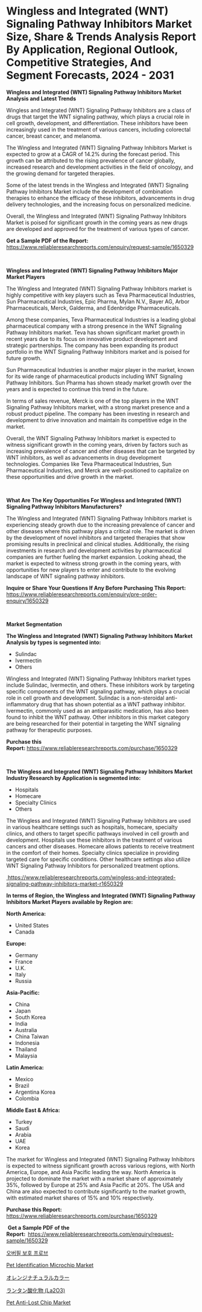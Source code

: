 <p><h1>Wingless and Integrated (WNT) Signaling Pathway Inhibitors Market Size, Share & Trends Analysis Report By Application, Regional Outlook, Competitive Strategies, And Segment Forecasts, 2024 - 2031</h1></p><p><strong>Wingless and Integrated (WNT) Signaling Pathway Inhibitors Market Analysis and Latest Trends</strong></p>
<p><p>Wingless and Integrated (WNT) Signaling Pathway Inhibitors are a class of drugs that target the WNT signaling pathway, which plays a crucial role in cell growth, development, and differentiation. These inhibitors have been increasingly used in the treatment of various cancers, including colorectal cancer, breast cancer, and melanoma.</p><p>The Wingless and Integrated (WNT) Signaling Pathway Inhibitors Market is expected to grow at a CAGR of 14.2% during the forecast period. This growth can be attributed to the rising prevalence of cancer globally, increased research and development activities in the field of oncology, and the growing demand for targeted therapies.</p><p>Some of the latest trends in the Wingless and Integrated (WNT) Signaling Pathway Inhibitors Market include the development of combination therapies to enhance the efficacy of these inhibitors, advancements in drug delivery technologies, and the increasing focus on personalized medicine.</p><p>Overall, the Wingless and Integrated (WNT) Signaling Pathway Inhibitors Market is poised for significant growth in the coming years as new drugs are developed and approved for the treatment of various types of cancer.</p></p>
<p><strong>Get a Sample PDF of the Report:&nbsp;</strong> <a href="https://www.reliableresearchreports.com/enquiry/request-sample/1650329">https://www.reliableresearchreports.com/enquiry/request-sample/1650329</a></p>
<p>&nbsp;</p>
<p><strong>Wingless and Integrated (WNT) Signaling Pathway Inhibitors Major Market Players</strong></p>
<p><p>The Wingless and Integrated (WNT) Signaling Pathway Inhibitors market is highly competitive with key players such as Teva Pharmaceutical Industries, Sun Pharmaceutical Industries, Epic Pharma, Mylan N.V., Bayer AG, Arbor Pharmaceuticals, Merck, Galderma, and Edenbridge Pharmaceuticals.</p><p>Among these companies, Teva Pharmaceutical Industries is a leading global pharmaceutical company with a strong presence in the WNT Signaling Pathway Inhibitors market. Teva has shown significant market growth in recent years due to its focus on innovative product development and strategic partnerships. The company has been expanding its product portfolio in the WNT Signaling Pathway Inhibitors market and is poised for future growth.</p><p>Sun Pharmaceutical Industries is another major player in the market, known for its wide range of pharmaceutical products including WNT Signaling Pathway Inhibitors. Sun Pharma has shown steady market growth over the years and is expected to continue this trend in the future.</p><p>In terms of sales revenue, Merck is one of the top players in the WNT Signaling Pathway Inhibitors market, with a strong market presence and a robust product pipeline. The company has been investing in research and development to drive innovation and maintain its competitive edge in the market.</p><p>Overall, the WNT Signaling Pathway Inhibitors market is expected to witness significant growth in the coming years, driven by factors such as increasing prevalence of cancer and other diseases that can be targeted by WNT inhibitors, as well as advancements in drug development technologies. Companies like Teva Pharmaceutical Industries, Sun Pharmaceutical Industries, and Merck are well-positioned to capitalize on these opportunities and drive growth in the market.</p></p>
<p>&nbsp;</p>
<p><strong>What Are The Key Opportunities For Wingless and Integrated (WNT) Signaling Pathway Inhibitors Manufacturers?</strong></p>
<p><p>The Wingless and Integrated (WNT) Signaling Pathway Inhibitors market is experiencing steady growth due to the increasing prevalence of cancer and other diseases where this pathway plays a critical role. The market is driven by the development of novel inhibitors and targeted therapies that show promising results in preclinical and clinical studies. Additionally, the rising investments in research and development activities by pharmaceutical companies are further fueling the market expansion. Looking ahead, the market is expected to witness strong growth in the coming years, with opportunities for new players to enter and contribute to the evolving landscape of WNT signaling pathway inhibitors.</p></p>
<p><strong>Inquire or Share Your Questions If Any Before Purchasing This Report:</strong> <a href="https://www.reliableresearchreports.com/enquiry/pre-order-enquiry/1650329">https://www.reliableresearchreports.com/enquiry/pre-order-enquiry/1650329</a></p>
<p>&nbsp;</p>
<p><strong>Market Segmentation</strong></p>
<p><strong>The Wingless and Integrated (WNT) Signaling Pathway Inhibitors Market Analysis by types is segmented into:</strong></p>
<p><ul><li>Sulindac</li><li>Ivermectin</li><li>Others</li></ul></p>
<p><p>Wingless and Integrated (WNT) Signaling Pathway Inhibitors market types include Sulindac, Ivermectin, and others. These inhibitors work by targeting specific components of the WNT signaling pathway, which plays a crucial role in cell growth and development. Sulindac is a non-steroidal anti-inflammatory drug that has shown potential as a WNT pathway inhibitor. Ivermectin, commonly used as an antiparasitic medication, has also been found to inhibit the WNT pathway. Other inhibitors in this market category are being researched for their potential in targeting the WNT signaling pathway for therapeutic purposes.</p></p>
<p><strong>Purchase this Report:&nbsp;</strong><a href="https://www.reliableresearchreports.com/purchase/1650329">https://www.reliableresearchreports.com/purchase/1650329</a></p>
<p>&nbsp;</p>
<p><strong>The Wingless and Integrated (WNT) Signaling Pathway Inhibitors Market Industry Research by Application is segmented into:</strong></p>
<p><ul><li>Hospitals</li><li>Homecare</li><li>Specialty Clinics</li><li>Others</li></ul></p>
<p><p>The Wingless and Integrated (WNT) Signaling Pathway Inhibitors are used in various healthcare settings such as hospitals, homecare, specialty clinics, and others to target specific pathways involved in cell growth and development. Hospitals use these inhibitors in the treatment of various cancers and other diseases. Homecare allows patients to receive treatment in the comfort of their homes. Specialty clinics specialize in providing targeted care for specific conditions. Other healthcare settings also utilize WNT Signaling Pathway Inhibitors for personalized treatment options.</p></p>
<p><a href="https://www.reliableresearchreports.com/wingless-and-integrated-signaling-pathway-inhibitors-market-r1650329">&nbsp;https://www.reliableresearchreports.com/wingless-and-integrated-signaling-pathway-inhibitors-market-r1650329</a></p>
<p><strong>In terms of Region, the Wingless and Integrated (WNT) Signaling Pathway Inhibitors Market Players available by Region are:</strong></p>
<p>
    <p> <strong> North America: </strong>
        <ul>
            <li>United States</li>
            <li>Canada</li>
        </ul>
        </p> 
    <p> <strong> Europe: </strong>
        <ul>
            <li>Germany</li>
            <li>France</li>
            <li>U.K.</li>
            <li>Italy</li>
            <li>Russia</li>
        </ul>
        </p> 
    <p> <strong> Asia-Pacific: </strong>
        <ul>
            <li>China</li>
            <li>Japan</li>
            <li>South Korea</li>
            <li>India</li>
            <li>Australia</li>
            <li>China Taiwan</li>
            <li>Indonesia</li>
            <li>Thailand</li>
            <li>Malaysia</li>
        </ul>
        </p> 
    <p> <strong> Latin America: </strong>
        <ul>
            <li>Mexico</li>
            <li>Brazil</li>
            <li>Argentina Korea</li>
            <li>Colombia</li>
        </ul>
        </p> 
    <p> <strong> Middle East & Africa: </strong>
        <ul>
            <li>Turkey</li>
            <li>Saudi</li>
            <li>Arabia</li>
            <li>UAE</li>
            <li>Korea</li>
        </ul>
    </p>
    </p>
<p><p>The market for Wingless and Integrated (WNT) Signaling Pathway Inhibitors is expected to witness significant growth across various regions, with North America, Europe, and Asia Pacific leading the way. North America is projected to dominate the market with a market share of approximately 35%, followed by Europe at 25% and Asia Pacific at 20%. The USA and China are also expected to contribute significantly to the market growth, with estimated market shares of 15% and 10% respectively.</p></p>
<p><strong>Purchase this Report: </strong><a href="https://www.reliableresearchreports.com/purchase/1650329">https://www.reliableresearchreports.com/purchase/1650329</a></p>
<p>&nbsp;<strong>Get a Sample PDF of the Report:&nbsp;&nbsp;</strong><a href="https://www.reliableresearchreports.com/enquiry/request-sample/1650329">https://www.reliableresearchreports.com/enquiry/request-sample/1650329</a></p>
<p><strong></strong></p>
<p><p><a href="https://medium.com/@candidarowe2022/%EA%B3%BC%EC%9E%89%EB%B3%B4%ED%98%B8-%ED%94%84%EB%A1%9C%EB%B8%8C-%EC%8B%9C%EC%9E%A5-%EC%9D%B8%EC%82%AC%EC%9D%B4%ED%8A%B8-%EC%8B%9C%EC%9E%A5-%EB%8F%99%ED%96%A5-%EC%84%B1%EC%9E%A5-2024%EB%85%84%EB%B6%80%ED%84%B0-2031%EB%85%84%EA%B9%8C%EC%A7%80-%EC%98%88%EC%B8%A1%EB%90%9C-%EA%B2%83-d1c400ba2ade">오버필 보호 프로브</a></p><p><a href="https://github.com/LeilaniWyman2021/Market-Research-Report-List-1/blob/main/pet-identification-microchip-market.md">Pet Identification Microchip Market</a></p><p><a href="https://github.com/JacksonWiza1924/Market-Research-Report-List-1/blob/main/842306194152.md">オレンジナチュラルカラー</a></p><p><a href="https://github.com/dawson566/Market-Research-Report-List-1/blob/main/996350694153.md">ランタン酸化物 (La2O3)</a></p><p><a href="https://github.com/okotobwrhuteie/Market-Research-Report-List-2/blob/main/pet-anti-lost-chip-market.md">Pet Anti-Lost Chip Market</a></p></p>